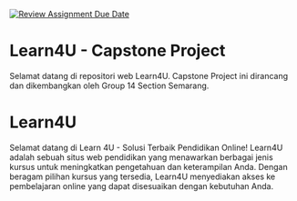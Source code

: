 [![Review Assignment Due Date](https://classroom.github.com/assets/deadline-readme-button-24ddc0f5d75046c5622901739e7c5dd533143b0c8e959d652212380cedb1ea36.svg)](https://classroom.github.com/a/0wBSnje4)

# Learn4U - Capstone Project
Selamat datang di repositori web Learn4U. Capstone Project ini dirancang dan dikembangkan oleh Group 14 Section Semarang.

# Learn4U
Selamat datang di Learn 4U - Solusi Terbaik Pendidikan Online!
Learn4U adalah sebuah situs web pendidikan yang menawarkan berbagai jenis kursus untuk meningkatkan pengetahuan dan keterampilan Anda. Dengan beragam pilihan kursus yang tersedia, Learn4U menyediakan akses ke pembelajaran online yang dapat disesuaikan dengan kebutuhan Anda.